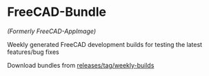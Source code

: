 # FreeCAD-Bundle 
*(Formerly FreeCAD-AppImage)*

Weekly generated FreeCAD development builds for testing the latest features/bug fixes

Download bundles from [releases/tag/weekly-builds](https://github.com/FreeCAD/FreeCAD-Bundle/releases/tag/weekly-builds)


